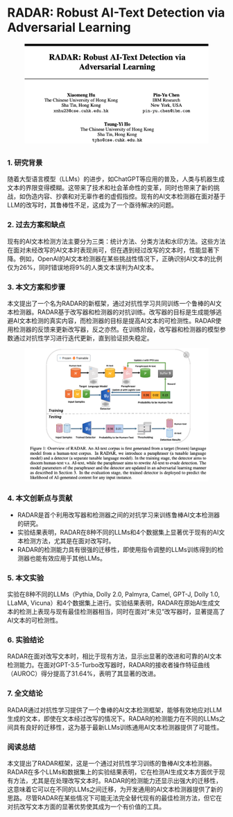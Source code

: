 # RADAR: Robust AI-Text Detection via Adversarial Learning

<figure><img src="../.gitbook/assets/image (8) (1) (1) (1) (1) (1).png" alt=""><figcaption></figcaption></figure>

##

### 1. 研究背景

随着大型语言模型（LLMs）的进步，如ChatGPT等应用的普及，人类与机器生成文本的界限变得模糊。这带来了技术和社会革命性的变革，同时也带来了新的挑战，如伪造内容、抄袭和对无辜作者的虚假指控。现有的AI文本检测器在面对基于LLM的改写时，其鲁棒性不足，这成为了一个亟待解决的问题。

### 2. 过去方案和缺点

现有的AI文本检测方法主要分为三类：统计方法、分类方法和水印方法。这些方法在面对未经改写的AI文本时表现尚可，但在遇到经过改写的文本时，性能显著下降。例如，OpenAI的AI文本检测器在某些挑战性情况下，正确识别AI文本的比例仅为26%，同时错误地将9%的人类文本误判为AI文本。

### 3. 本文方案和步骤

本文提出了一个名为RADAR的新框架，通过对抗性学习共同训练一个鲁棒的AI文本检测器。RADAR基于改写器和检测器的对抗训练。改写器的目标是生成能够逃避AI文本检测的真实内容，而检测器的目标是提高AI文本的可检测性。RADAR使用检测器的反馈来更新改写器，反之亦然。在训练阶段，改写器和检测器的模型参数通过对抗性学习进行迭代更新，直到验证损失稳定。

<figure><img src="../.gitbook/assets/image (1) (1) (1) (1) (1) (1) (1) (1) (1) (1) (1) (1) (1) (1) (1) (1) (1) (1) (1) (1) (1) (1) (1) (1) (1) (1) (1) (1).png" alt=""><figcaption></figcaption></figure>

### 4. 本文创新点与贡献

* RADAR是首个利用改写器和检测器之间的对抗学习来训练鲁棒AI文本检测器的研究。
* 实验结果表明，RADAR在8种不同的LLMs和4个数据集上显著优于现有的AI文本检测方法，尤其是在面对改写时。
* RADAR的检测能力具有很强的迁移性，即使用指令调整的LLMs训练得到的检测器也能有效应用于其他LLMs。

### 5. 本文实验

实验在8种不同的LLMs（Pythia, Dolly 2.0, Palmyra, Camel, GPT-J, Dolly 1.0, LLaMA, Vicuna）和4个数据集上进行。实验结果表明，RADAR在原始AI生成文本的检测上表现与现有最佳检测器相当，同时在面对“未见”改写器时，显著提高了AI文本的可检测性。

### 6. 实验结论

RADAR在面对改写文本时，相比于现有方法，显示出显著的改进和可靠的AI文本检测能力。在面对GPT-3.5-Turbo改写器时，RADAR的接收者操作特征曲线（AUROC）得分提高了31.64%，表明了其显著的改进。

### 7. 全文结论

RADAR通过对抗性学习提供了一个鲁棒的AI文本检测框架，能够有效地应对LLM生成的文本，即使在文本经过改写的情况下。RADAR的检测能力在不同的LLMs之间具有良好的迁移性，这为基于最新LLMs训练通用AI文本检测器提供了可能性。

### 阅读总结

本文提出了RADAR框架，这是一个通过对抗性学习训练的鲁棒AI文本检测器。RADAR在多个LLMs和数据集上的实验结果表明，它在检测AI生成文本方面优于现有方法，尤其是在处理改写文本时。RADAR的检测能力还显示出强大的迁移性，这意味着它可以在不同的LLMs之间迁移，为开发通用的AI文本检测器提供了新的思路。尽管RADAR在某些情况下可能无法完全替代现有的最佳检测方法，但它在对抗改写文本方面的显著优势使其成为一个有价值的工具。
